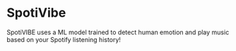 # SpotiVibe
SpotiVIBE uses a ML model trained to detect human emotion and play music based on your Spotify listening history!
